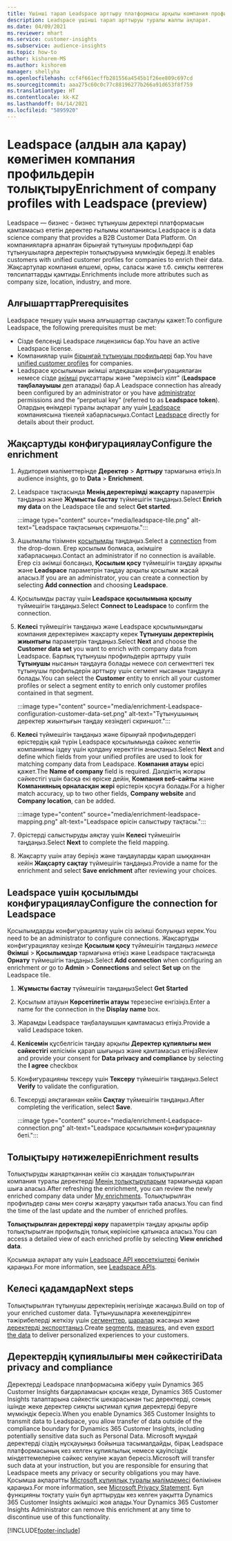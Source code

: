 ```yaml
---
title: Үшінші тарап Leadspace арттыру платформасы арқылы компания профильдерін арттыру
description: Leadspace үшінші тарап арттыруы туралы жалпы ақпарат.
ms.date: 04/09/2021
ms.reviewer: mhart
ms.service: customer-insights
ms.subservice: audience-insights
ms.topic: how-to
author: kishorem-MS
ms.author: kishorem
manager: shellyha
ms.openlocfilehash: ccf4f661ecffb281556a4545b1f26ee809c697cd
ms.sourcegitcommit: aaa275c60c0c77c88196277b266a91d653f8f759
ms.translationtype: HT
ms.contentlocale: kk-KZ
ms.lasthandoff: 04/14/2021
ms.locfileid: "5895920"
---
```

# <a name="enrichment-of-company-profiles-with-leadspace-preview"></a><span data-ttu-id="8f4c5-103">Leadspace (алдын ала қарау) көмегімен компания профильдерін толықтыру</span><span class="sxs-lookup"><span data-stu-id="8f4c5-103">Enrichment of company profiles with Leadspace (preview)</span></span>

<span data-ttu-id="8f4c5-104">Leadspace — бизнес - бизнес тұтынушы деректері платформасын қамтамасыз ететін деректер ғылымы компаниясы.</span><span class="sxs-lookup"><span data-stu-id="8f4c5-104">Leadspace is a data science company that provides a B2B Customer Data Platform.</span></span> <span data-ttu-id="8f4c5-105">Ол компанияларға арналған бірыңғай тұтынушы профильдері бар тұтынушыларға деректерін толықтыруына мүмкіндік береді.</span><span class="sxs-lookup"><span data-stu-id="8f4c5-105">It enables customers with unified customer profiles for companies to enrich their data.</span></span> <span data-ttu-id="8f4c5-106">Жақсартулар компания өлшемі, орны, саласы және т.б. сияқты көптеген төлсипаттарды қамтиды.</span><span class="sxs-lookup"><span data-stu-id="8f4c5-106">Enrichments include more attributes such as company size, location, industry, and more.</span></span>

## <a name="prerequisites"></a><span data-ttu-id="8f4c5-107">Алғышарттар</span><span class="sxs-lookup"><span data-stu-id="8f4c5-107">Prerequisites</span></span>

<span data-ttu-id="8f4c5-108">Leadspace теңшеу үшін мына алғышарттар сақталуы қажет:</span><span class="sxs-lookup"><span data-stu-id="8f4c5-108">To configure Leadspace, the following prerequisites must be met:</span></span>

- <span data-ttu-id="8f4c5-109">Сізде белсенді Leadspace лицензиясы бар.</span><span class="sxs-lookup"><span data-stu-id="8f4c5-109">You have an active Leadspace license.</span></span>
- <span data-ttu-id="8f4c5-110">Компаниялар үшін [бірыңғай тұтынушы профильдері](customer-profiles.md) бар.</span><span class="sxs-lookup"><span data-stu-id="8f4c5-110">You have [unified customer profiles](customer-profiles.md) for companies.</span></span>
- <span data-ttu-id="8f4c5-111">Leadspace қосылымын әкімші әлдеқашан конфигурациялаған немесе сізде [әкімші](permissions.md#administrator) рұқсаттары және "мерзімсіз кілт" (**Leadspace таңбалауышы** деп аталады) бар.</span><span class="sxs-lookup"><span data-stu-id="8f4c5-111">A Leadspace connection has already been configured by an administrator or you have [administrator](permissions.md#administrator) permissions and the “perpetual key” (referred to as **Leadspace token**).</span></span> <span data-ttu-id="8f4c5-112">Олардың өнімдері туралы ақпарат алу үшін [Leadspace](https://www.leadspace.com/products/leadspace-on-demand/) компаниясына тікелей хабарласыңыз.</span><span class="sxs-lookup"><span data-stu-id="8f4c5-112">Contact [Leadspace](https://www.leadspace.com/products/leadspace-on-demand/) directly for details about their product.</span></span>

## <a name="configure-the-enrichment"></a><span data-ttu-id="8f4c5-113">Жақсартуды конфигурациялау</span><span class="sxs-lookup"><span data-stu-id="8f4c5-113">Configure the enrichment</span></span>

1. <span data-ttu-id="8f4c5-114">Аудитория мәліметтерінде **Деректер** > **Арттыру** тармағына өтіңіз.</span><span class="sxs-lookup"><span data-stu-id="8f4c5-114">In audience insights, go to **Data** > **Enrichment**.</span></span>

1. <span data-ttu-id="8f4c5-115">Leadspace тақтасында **Менің деректерімді жақсарту** параметрін таңдаңыз және **Жұмысты бастау** түймешігін таңдаңыз.</span><span class="sxs-lookup"><span data-stu-id="8f4c5-115">Select **Enrich my data** on the Leadspace tile and select **Get started**.</span></span>

   :::image type="content" source="media/leadspace-tile.png" alt-text="Leadspace тақтасының скриншоты.":::

1. <span data-ttu-id="8f4c5-117">Ашылмалы тізімнен [қосылымды](connections.md) таңдаңыз.</span><span class="sxs-lookup"><span data-stu-id="8f4c5-117">Select a [connection](connections.md) from the drop-down.</span></span> <span data-ttu-id="8f4c5-118">Егер қосылым болмаса, әкімшіге хабарласыңыз.</span><span class="sxs-lookup"><span data-stu-id="8f4c5-118">Contact an administrator if no connection is available.</span></span> <span data-ttu-id="8f4c5-119">Егер сіз әкімші болсаңыз, **Қосылым қосу** түймешігін таңдау арқылы және **Leadspace** параметрін таңдау арқылы қосылым жасай аласыз.</span><span class="sxs-lookup"><span data-stu-id="8f4c5-119">If you are an administrator, you can create a connection by selecting **Add connection** and choosing **Leadspace**.</span></span> 

1. <span data-ttu-id="8f4c5-120">Қосылымды растау үшін **Leadspace қосылымына қосылу** түймешігін таңдаңыз.</span><span class="sxs-lookup"><span data-stu-id="8f4c5-120">Select **Connect to Leadspace** to confirm the connection.</span></span>

1. <span data-ttu-id="8f4c5-121">**Келесі** түймешігін таңдаңыз және Leadspace қосылымындағы компания деректерімен жақсарту керек **Тұтынушы деректерінің жиынтығы** параметрін таңдаңыз.</span><span class="sxs-lookup"><span data-stu-id="8f4c5-121">Select **Next** and choose the **Customer data set** you want to enrich with company data from Leadspace.</span></span> <span data-ttu-id="8f4c5-122">Барлық тұтынушы профильдерін арттыру үшін **Тұтынушы** нысанын таңдауға болады немесе сол сегменттегі тек тұтынушы профильдерін арттыру үшін сегмент нысанын таңдауға болады.</span><span class="sxs-lookup"><span data-stu-id="8f4c5-122">You can select the **Customer** entity to enrich all your customer profiles or select a segment entity to enrich only customer profiles contained in that segment.</span></span>

    :::image type="content" source="media/enrichment-Leadspace-configuration-customer-data-set.png" alt-text="Тұтынушының деректер жиынтығын таңдау кезіндегі скриншот.":::

1. <span data-ttu-id="8f4c5-124">**Келесі** түймешігін таңдаңыз және бірыңғай профильдердегі өрістердің қай түрін Leadspace қосылымында сәйкес келетін компанияны іздеу үшін қолдану керектігін анықтаңыз.</span><span class="sxs-lookup"><span data-stu-id="8f4c5-124">Select **Next** and define which fields from your unified profiles are used to look for matching company data from Leadspace.</span></span> <span data-ttu-id="8f4c5-125">**Компания атауы** өрісі қажет.</span><span class="sxs-lookup"><span data-stu-id="8f4c5-125">The **Name of company** field is required.</span></span> <span data-ttu-id="8f4c5-126">Дәлдіктің жоғары сәйкестігі үшін басқа екі өріске дейін, **Компания веб-сайты** және **Компанияның орналасқан жері** өрістерін қосуға болады.</span><span class="sxs-lookup"><span data-stu-id="8f4c5-126">For a higher match accuracy, up to two other fields, **Company website** and **Company location**, can be added.</span></span>

   :::image type="content" source="media/enrichment-leadspace-mapping.png" alt-text="Leadspace өрісін салыстыру тақтасы.":::

1. <span data-ttu-id="8f4c5-128">Өрістерді салыстыруды аяқтау үшін **Келесі** түймешігін таңдаңыз.</span><span class="sxs-lookup"><span data-stu-id="8f4c5-128">Select **Next** to complete the field mapping.</span></span>

1. <span data-ttu-id="8f4c5-129">Жақсарту үшін атау беріңіз және таңдауларды қарап шыққаннан кейін **Жақсарту сақтау** түймешігін таңдаңыз.</span><span class="sxs-lookup"><span data-stu-id="8f4c5-129">Provide a name for the enrichment and select **Save enrichment** after reviewing your choices.</span></span>


## <a name="configure-the-connection-for-leadspace"></a><span data-ttu-id="8f4c5-130">Leadspace үшін қосылымды конфигурациялау</span><span class="sxs-lookup"><span data-stu-id="8f4c5-130">Configure the connection for Leadspace</span></span> 

<span data-ttu-id="8f4c5-131">Қосылымдарды конфигурациялау үшін сіз әкімші болуыңыз керек.</span><span class="sxs-lookup"><span data-stu-id="8f4c5-131">You need to be an administrator to configure connections.</span></span> <span data-ttu-id="8f4c5-132">Жақсартуды конфигурациялау кезінде **Қосылым қосу** түймешігін таңдаңыз *немесе* **Әкімші** > **Қосылымдар** тармағына өтіңіз және Leadspace тақтасында **Орнату** түймешігін таңдаңыз.</span><span class="sxs-lookup"><span data-stu-id="8f4c5-132">Select **Add connection** when configuring an enrichment *or* go to **Admin** > **Connections** and select **Set up** on the Leadspace tile.</span></span>

1. <span data-ttu-id="8f4c5-133">**Жұмысты бастау** түймешігін таңдаңыз</span><span class="sxs-lookup"><span data-stu-id="8f4c5-133">Select **Get Started**</span></span> 

1. <span data-ttu-id="8f4c5-134">Қосылым атауын **Көрсетілетін атауы** терезесіне енгізіңіз.</span><span class="sxs-lookup"><span data-stu-id="8f4c5-134">Enter a name for the connection in the **Display name** box.</span></span>

1. <span data-ttu-id="8f4c5-135">Жарамды Leadspace таңбалауышын қамтамасыз етіңіз.</span><span class="sxs-lookup"><span data-stu-id="8f4c5-135">Provide a valid Leadspace token.</span></span>

1. <span data-ttu-id="8f4c5-136">**Келісемін** құсбелгісін таңдау арқылы **Деректер құпиялығы мен сәйкестігі** келісімін қарап шығыңыз және қамтамасыз етіңіз</span><span class="sxs-lookup"><span data-stu-id="8f4c5-136">Review and provide your consent for **Data privacy and compliance** by selecting the **I agree** checkbox</span></span>

1. <span data-ttu-id="8f4c5-137">Конфигурацияны тексеру үшін **Тексеру** түймешігін таңдаңыз.</span><span class="sxs-lookup"><span data-stu-id="8f4c5-137">Select **Verify** to validate the configuration.</span></span>

1. <span data-ttu-id="8f4c5-138">Тексеруді аяқтағаннан кейін **Сақтау** түймешігін таңдаңыз.</span><span class="sxs-lookup"><span data-stu-id="8f4c5-138">After completing the verification, select **Save**.</span></span>
   
   :::image type="content" source="media/enrichment-Leadspace-connection.png" alt-text="Leadspace қосылымын конфигурациялау беті.":::

## <a name="enrichment-results"></a><span data-ttu-id="8f4c5-140">Толықтыру нәтижелері</span><span class="sxs-lookup"><span data-stu-id="8f4c5-140">Enrichment results</span></span>

<span data-ttu-id="8f4c5-141">Толықтыруды жаңартқаннан кейін сіз жаңадан толықтырылған компания туралы деректерді [Менің толықтыруларым](enrichment-hub.md) тармағында қарап шыға аласыз.</span><span class="sxs-lookup"><span data-stu-id="8f4c5-141">After refreshing the enrichment, you can review the newly enriched company data under [My enrichments](enrichment-hub.md).</span></span> <span data-ttu-id="8f4c5-142">Толықтырылған профильдер саны мен соңғы жаңарту уақытын таба аласыз.</span><span class="sxs-lookup"><span data-stu-id="8f4c5-142">You can find the time of the last update and the number of enriched profiles.</span></span>

<span data-ttu-id="8f4c5-143">**Толықтырылған деректерді көру** параметрін таңдау арқылы әрбір толықтырылған профильдің толық көрінісіне қатынаса аласыз.</span><span class="sxs-lookup"><span data-stu-id="8f4c5-143">You can access a detailed view of each enriched profile by selecting **View enriched data**.</span></span>

<span data-ttu-id="8f4c5-144">Қосымша ақпарат алу үшін [Leadspace API көрсеткіштері](https://support.leadspace.com/hc/en-us/sections/201997649-API) бөлімін қараңыз.</span><span class="sxs-lookup"><span data-stu-id="8f4c5-144">For more information, see [Leadspace APIs](https://support.leadspace.com/hc/en-us/sections/201997649-API).</span></span>

## <a name="next-steps"></a><span data-ttu-id="8f4c5-145">Келесі қадамдар</span><span class="sxs-lookup"><span data-stu-id="8f4c5-145">Next steps</span></span>

<span data-ttu-id="8f4c5-146">Толықтырылған тұтынушы деректерінің негізінде жасаңыз.</span><span class="sxs-lookup"><span data-stu-id="8f4c5-146">Build on top of your enriched customer data.</span></span> <span data-ttu-id="8f4c5-147">Тұтынушыларға жекелендірілген тәжірибелерді жеткізу үшін [сегменттер](segments.md), [шаралар](measures.md) жасаңыз және [деректерді экспорттаңыз](export-destinations.md).</span><span class="sxs-lookup"><span data-stu-id="8f4c5-147">Create [segments](segments.md), [measures](measures.md), and even [export the data](export-destinations.md) to deliver personalized experiences to your customers.</span></span>

## <a name="data-privacy-and-compliance"></a><span data-ttu-id="8f4c5-148">Деректердің құпиялылығы мен сәйкестігі</span><span class="sxs-lookup"><span data-stu-id="8f4c5-148">Data privacy and compliance</span></span>

<span data-ttu-id="8f4c5-149">Деректерді Leadspace платформасына жіберу үшін Dynamics 365 Customer Insights бағдарламасын қосқан кезде, Dynamics 365 Customer Insights талаптарына сәйкестік шекарасынан тыс деректерді, соның ішінде жеке деректер сияқты ықтимал құпия деректерді беруге мүмкіндік бересіз.</span><span class="sxs-lookup"><span data-stu-id="8f4c5-149">When you enable Dynamics 365 Customer Insights to transmit data to Leadspace, you allow transfer of data outside of the compliance boundary for Dynamics 365 Customer Insights, including potentially sensitive data such as Personal Data.</span></span> <span data-ttu-id="8f4c5-150">Microsoft мұндай деректерді сіздің нұсқауыңыз бойынша тасымалдайды, бірақ Leadspace платформасының кез келген құпиялылық немесе қауіпсіздік міндеттемелеріне сәйкес келуіне жауап бересіз.</span><span class="sxs-lookup"><span data-stu-id="8f4c5-150">Microsoft will transfer such data at your instruction, but you are responsible for ensuring that Leadspace meets any privacy or security obligations you may have.</span></span> <span data-ttu-id="8f4c5-151">Қосымша ақпаратты [Microsoft құпиялық туралы мәлімдемесі](https://go.microsoft.com/fwlink/?linkid=396732) бөлімінен қараңыз.</span><span class="sxs-lookup"><span data-stu-id="8f4c5-151">For more information, see [Microsoft Privacy Statement](https://go.microsoft.com/fwlink/?linkid=396732).</span></span>
<span data-ttu-id="8f4c5-152">Бұл функцияны тоқтату үшін бұл арттыруды кез келген уақытта Dynamics 365 Customer Insights әкімшісі жоя алады.</span><span class="sxs-lookup"><span data-stu-id="8f4c5-152">Your Dynamics 365 Customer Insights Administrator can remove this enrichment at any time to discontinue use of this functionality.</span></span>


[!INCLUDE[footer-include](../includes/footer-banner.md)]
